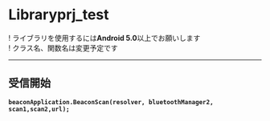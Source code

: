 # Libraryprj_test
! ライブラリを使用するには**Android 5.0**以上でお願いします  
! クラス名、関数名は変更予定です  
  
***  
## 受信開始  
**`beaconApplication.BeaconScan(resolver, bluetoothManager2, scan1,scan2,url);`**  

